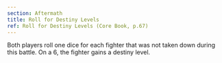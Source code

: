 ```yaml
---
section: Aftermath
title: Roll for Destiny Levels
ref: Roll for Destiny Levels (Core Book, p.67)
---
```


Both players roll one dice for each fighter that was not taken down during this battle. On a 6, the fighter gains a destiny level.
